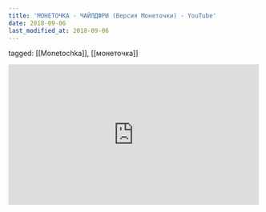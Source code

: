 ```yaml
---
title: 'МОНЕТОЧКА - ЧАЙЛДФРИ (Версия Монеточки) - YouTube'
date: 2018-09-06
last_modified_at: 2018-09-06
---
```

tagged: [[Monetochka]], [[монеточка]]
<iframe allow="accelerometer; autoplay; clipboard-write; encrypted-media; gyroscope; picture-in-picture" allowfullscreen="" frameborder="0" height="281" id="youtube_iframe" src="https://www.youtube.com/embed/kOvb0Ykt8MM?feature=oembed&amp;enablejsapi=1&amp;origin=https://safe.txmblr.com&amp;wmode=opaque" width="500"></iframe>
